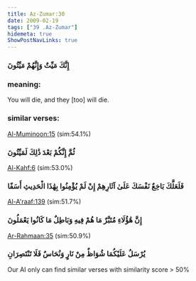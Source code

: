 ```yaml
---
title: Az-Zumar:30
date: 2009-02-19
tags: ["39 .Az-Zumar"]
hidemeta: true 
ShowPostNavLinks: true 
---
```

### إِنَّكَ مَيِّتٌ وَإِنَّهُمْ مَيِّتُونَ
### meaning: 
You will die, and they [too] will die.
### similar verses: 

[Al-Muminoon:15](/23/15) (sim:54.1%)

### ثُمَّ إِنَّكُمْ بَعْدَ ذَٰلِكَ لَمَيِّتُونَ

[Al-Kahf:6](/18/6) (sim:53.0%)

### فَلَعَلَّكَ بَاخِعٌ نَفْسَكَ عَلَىٰ آثَارِهِمْ إِنْ لَمْ يُؤْمِنُوا بِهَٰذَا الْحَدِيثِ أَسَفًا

[Al-A'raaf:139](/7/139) (sim:51.7%)

### إِنَّ هَٰؤُلَاءِ مُتَبَّرٌ مَا هُمْ فِيهِ وَبَاطِلٌ مَا كَانُوا يَعْمَلُونَ

[Ar-Rahmaan:35](/55/35) (sim:50.9%)

### يُرْسَلُ عَلَيْكُمَا شُوَاظٌ مِنْ نَارٍ وَنُحَاسٌ فَلَا تَنْتَصِرَانِ

Our AI only can find similar verses with similarity score > 50% 
